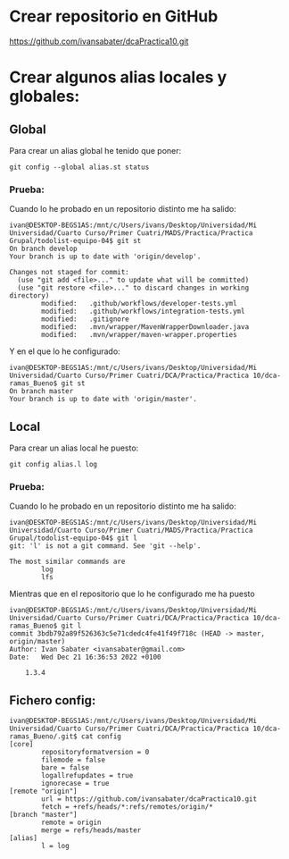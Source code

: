 # Crear repositorio en GitHub
https://github.com/ivansabater/dcaPractica10.git

# Crear algunos alias locales y globales:
## Global
Para crear un alias global he tenido que poner:
```
git config --global alias.st status
```
### Prueba:

Cuando lo he probado en un repositorio distinto me ha salido: 
```
ivan@DESKTOP-BEGS1AS:/mnt/c/Users/ivans/Desktop/Universidad/Mi Universidad/Cuarto Curso/Primer Cuatri/MADS/Practica/Practica Grupal/todolist-equipo-04$ git st
On branch develop
Your branch is up to date with 'origin/develop'.

Changes not staged for commit:
  (use "git add <file>..." to update what will be committed)
  (use "git restore <file>..." to discard changes in working directory)
        modified:   .github/workflows/developer-tests.yml
        modified:   .github/workflows/integration-tests.yml
        modified:   .gitignore
        modified:   .mvn/wrapper/MavenWrapperDownloader.java
        modified:   .mvn/wrapper/maven-wrapper.properties
```

Y en el que lo he configurado:
```
ivan@DESKTOP-BEGS1AS:/mnt/c/Users/ivans/Desktop/Universidad/Mi Universidad/Cuarto Curso/Primer Cuatri/DCA/Practica/Practica 10/dca-ramas_Bueno$ git st
On branch master
Your branch is up to date with 'origin/master'.
```


## Local
Para crear un alias local he puesto:
```
git config alias.l log
```

### Prueba:
Cuando lo he probado en un repositorio distinto me ha salido: 
```
ivan@DESKTOP-BEGS1AS:/mnt/c/Users/ivans/Desktop/Universidad/Mi Universidad/Cuarto Curso/Primer Cuatri/MADS/Practica/Practica Grupal/todolist-equipo-04$ git l
git: 'l' is not a git command. See 'git --help'.

The most similar commands are
        log
        lfs
```
Mientras que en el repositorio que lo he configurado me ha puesto 
```
ivan@DESKTOP-BEGS1AS:/mnt/c/Users/ivans/Desktop/Universidad/Mi Universidad/Cuarto Curso/Primer Cuatri/DCA/Practica/Practica 10/dca-ramas_Bueno$ git l
commit 3bdb792a89f526363c5e71cdedc4fe41f49f718c (HEAD -> master, origin/master)
Author: Ivan Sabater <ivansabater@gmail.com>
Date:   Wed Dec 21 16:36:53 2022 +0100

    1.3.4

```

## Fichero config:
```
ivan@DESKTOP-BEGS1AS:/mnt/c/Users/ivans/Desktop/Universidad/Mi Universidad/Cuarto Curso/Primer Cuatri/DCA/Practica/Practica 10/dca-ramas_Bueno/.git$ cat config
[core]
        repositoryformatversion = 0
        filemode = false
        bare = false
        logallrefupdates = true
        ignorecase = true
[remote "origin"]
        url = https://github.com/ivansabater/dcaPractica10.git
        fetch = +refs/heads/*:refs/remotes/origin/*
[branch "master"]
        remote = origin
        merge = refs/heads/master
[alias]
        l = log
```